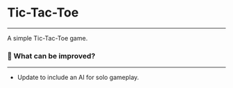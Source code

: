 # Tic-Tac-Toe
---
A simple Tic-Tac-Toe game.

### 📝 What can be improved?
---
- Update to include an AI for solo gameplay.
